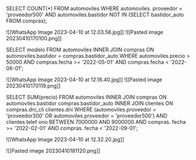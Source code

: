 SELECT COUNT(*) FROM automoviles WHERE automoviles. proveedor = 'proveedor500' AND automoviles.bastidor  NOT IN (SELECT bastidor_auto FROM compras);

![[WhatsApp Image 2023-04-10 at 12.03.56.jpg]]
![[Pasted image 20230410170100.png]]

SELECT modelo FROM automoviles INNER JOIN compras ON automoviles.bastidor = compras.bastidor_auto WHERE automoviles.precio > 50000 AND compras.fecha >= '2022-05-01' AND compras.fecha < '2022-06-01';

![[WhatsApp Image 2023-04-10 at 12.16.40.jpg]]
![[Pasted image 20230410170119.png]]


SELECT SUM(precio) FROM automoviles INNER JOIN compras ON automoviles.bastidor compras.bastidor_auto INNER JOIN clientes ON compras.dni_cli clientes.dni WHERE (automoviles.proveedor = 'proveedor300' OR automoviles.proveedor = 'proveedor500') AND clientes.telef ono BETWEEN 7000000 AND 9000000 AND compras. fecha >= '2022-02-01' AND compras. fecha < '2022-09-01';

![[WhatsApp Image 2023-04-10 at 12.32.20.jpg]]

![[Pasted image 20230410181120.png]]
